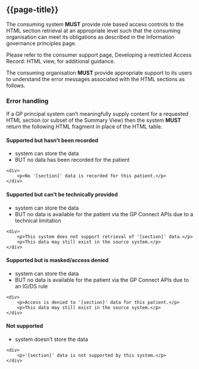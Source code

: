 ## {{page-title}}

The consuming system **MUST** provide role based access controls to the HTML section retrieval at an appropriate level such that the consuming organisation can meet its obligations as described in the Information governance principles page.

Please refer to the consumer support page, Developing a restricted Access Record: HTML view, for additional guidance.

The consuming organisation **MUST** provide appropriate support to its users to understand the error messages associated with the HTML sections as follows.

### Error handling

If a GP principal system can’t meaningfully supply content for a requested HTML section (or subset of the Summary View) then the system **MUST** return the following HTML fragment in place of the HTML table.

#### Supported but hasn’t been recorded

*   system can store the data
*   BUT no data has been recorded for the patient

```
<div>
	<p>No '[section]' data is recorded for this patient.</p>
</div>
```
#### Supported but can’t be technically provided

*   system can store the data
*   BUT no data is available for the patient via the GP Connect APIs due to a technical limitation

```
<div>
	<p>This system does not support retrieval of '[section]' data.</p>
	<p>This data may still exist in the source system.</p>
</div>
```

#### Supported but is masked/access denied

*   system can store the data
*   BUT no data is available for the patient via the GP Connect APIs due to an IG/DS rule

```
<div>
	<p>Access is denied to '[section]' data for this patient.</p>
	<p>This data may still exist in the source system.</p>
</div>
```

#### Not supported

*   system doesn’t store the data

```
<div>
	<p>'[section]' data is not supported by this system.</p>
</div>
```